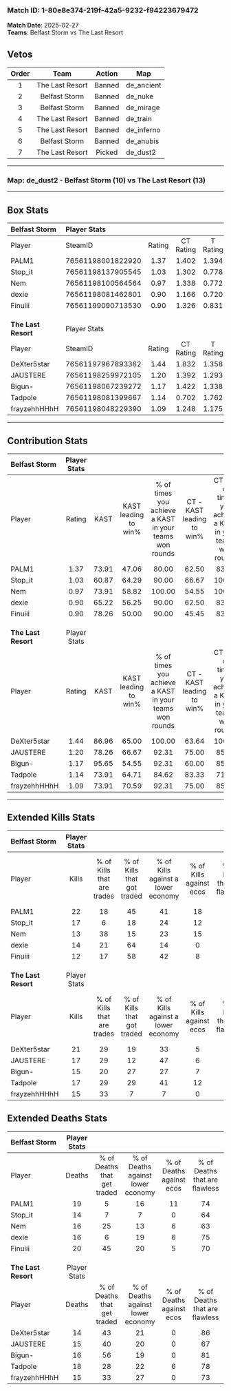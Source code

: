 ### Match ID: 1-80e8e374-219f-42a5-9232-f94223679472  
**Match Date**: 2025-02-27  
**Teams**: Belfast Storm vs The Last Resort  

## Vetos  

| Order | Team | Action | Map |
| :---: | :--: | :----: | --- |
| 1 | The Last Resort | Banned | de_ancient |
| 2 | Belfast Storm | Banned | de_nuke |
| 3 | Belfast Storm | Banned | de_mirage |
| 4 | The Last Resort | Banned | de_train |
| 5 | The Last Resort | Banned | de_inferno |
| 6 | Belfast Storm | Banned | de_anubis |
| 7 | The Last Resort | Picked | de_dust2 |

---  

### **Map**: de_dust2 - Belfast Storm (10) vs The Last Resort (13)  
---  

## Box Stats  

| **Belfast Storm**   | Player Stats      |        |           |          |       |       |       |         |        |      |     |
| :- | :- | :-: | :-: | :-: | :-: | :-: | :-: | :-: | :-: | :-: | :-: |
| Player              | SteamID           | Rating | CT Rating | T Rating | KAST  |  ADR  | Kills | Assists | Deaths | K/D  | HS% |
| PALM1               | 76561198001822920 |  1.37  |   1.402   |  1.394   | 73.91 | 111.8 |  22   |    6    |   19   | 1.16 | 40  |
| Stop_it             | 76561198137905545 |  1.03  |   1.302   |  0.778   | 60.87 | 62.3  |  17   |    2    |   14   | 1.21 | 70  |
| Nem                 | 76561198100564564 |  0.97  |   1.338   |  0.772   | 73.91 | 69.2  |  13   |    8    |   16   | 0.81 | 53  |
| dexie               | 76561198081462801 |  0.90  |   1.166   |  0.720   | 65.22 | 60.7  |  14   |    2    |   16   | 0.88 | 42  |
| Finuiii             | 76561199090713530 |  0.90  |   1.326   |  0.831   | 78.26 | 75.3  |  12   |    9    |   20   | 0.60 | 41  |
|                     |                   |        |           |          |       |       |       |         |        |      |     |
|                     |                   |        |           |          |       |       |       |         |        |      |     |
|                     |                   |        |           |          |       |       |       |         |        |      |     |
| **The Last Resort** | Player Stats      |        |           |          |       |       |       |         |        |      |     |
| Player              | SteamID           | Rating | CT Rating | T Rating | KAST  |  ADR  | Kills | Assists | Deaths | K/D  | HS% |
| DeXter5star         | 76561197967893362 |  1.44  |   1.832   |  1.358   | 86.96 | 83.1  |  21   |    3    |   14   | 1.50 | 71  |
| JAUSTERE            | 76561198259972105 |  1.20  |   1.392   |  1.293   | 78.26 | 79.8  |  17   |    5    |   15   | 1.13 | 58  |
| Bigun-              | 76561198067239272 |  1.17  |   1.422   |  1.338   | 95.65 | 60.5  |  15   |    5    |   16   | 0.94 | 53  |
| Tadpole             | 76561198081399667 |  1.14  |   0.702   |  1.762   | 73.91 | 86.7  |  17   |    9    |   18   | 0.94 | 58  |
| frayzehhHHhH        | 76561198048229390 |  1.09  |   1.248   |  1.175   | 73.91 | 79.7  |  15   |    5    |   15   | 1.00 | 46  |
---  

## Contribution Stats  

| **Belfast Storm**   | Player Stats |       |                      |                                                        |                           |                                                             |                          |                                                            |
| :- | :-: | :-: | :-: | :-: | :-: | :-: | :-: | :-: |
| Player              |    Rating    | KAST  | KAST leading to win% | % of times you achieve a KAST in your teams won rounds | CT - KAST leading to win% | CT - % of times you achieve a KAST in your teams won rounds | T - KAST leading to win% | T - % of times you achieve a KAST in your teams won rounds |
| PALM1               |     1.37     | 73.91 |        47.06         |                         80.00                          |           62.50           |                            83.33                            |          33.33           |                           75.00                            |
| Stop_it             |     1.03     | 60.87 |        64.29         |                         90.00                          |           66.67           |                           100.00                            |          60.00           |                           75.00                            |
| Nem                 |     0.97     | 73.91 |        58.82         |                         100.00                         |           54.55           |                           100.00                            |          66.67           |                           100.00                           |
| dexie               |     0.90     | 65.22 |        56.25         |                         90.00                          |           62.50           |                            83.33                            |          50.00           |                           100.00                           |
| Finuiii             |     0.90     | 78.26 |        50.00         |                         90.00                          |           45.45           |                            83.33                            |          57.14           |                           100.00                           |
|                     |              |       |                      |                                                        |                           |                                                             |                          |                                                            |
|                     |              |       |                      |                                                        |                           |                                                             |                          |                                                            |
|                     |              |       |                      |                                                        |                           |                                                             |                          |                                                            |
| **The Last Resort** | Player Stats |       |                      |                                                        |                           |                                                             |                          |                                                            |
| Player              |    Rating    | KAST  | KAST leading to win% | % of times you achieve a KAST in your teams won rounds | CT - KAST leading to win% | CT - % of times you achieve a KAST in your teams won rounds | T - KAST leading to win% | T - % of times you achieve a KAST in your teams won rounds |
| DeXter5star         |     1.44     | 86.96 |        65.00         |                         100.00                         |           63.64           |                           100.00                            |          66.67           |                           100.00                           |
| JAUSTERE            |     1.20     | 78.26 |        66.67         |                         92.31                          |           75.00           |                            85.71                            |          60.00           |                           100.00                           |
| Bigun-              |     1.17     | 95.65 |        54.55         |                         92.31                          |           60.00           |                            85.71                            |          50.00           |                           100.00                           |
| Tadpole             |     1.14     | 73.91 |        64.71         |                         84.62                          |           83.33           |                            71.43                            |          54.55           |                           100.00                           |
| frayzehhHHhH        |     1.09     | 73.91 |        70.59         |                         92.31                          |           75.00           |                            85.71                            |          66.67           |                           100.00                           |
---  

## Extended Kills Stats  

| **Belfast Storm**   | Player Stats |                            |                            |                                    |                         |                              |                                 |                                       |                    |           |
| :- | :-: | :-: | :-: | :-: | :-: | :-: | :-: | :-: | :-: | :-: |
| Player              |    Kills     | % of Kills that are trades | % of Kills that got traded | % of Kills against a lower economy | % of Kills against ecos | % of Kills that are flawless | % of Kills that are close duels | % of Kills that are assisted by flash | Pistol Round Kills | AWP Kills |
| PALM1               |      22      |             18             |             45             |                 41                 |           18            |              82              |                5                |                   0                   |         6          |     0     |
| Stop_it             |      17      |             6              |             18             |                 24                 |           12            |              82              |                0                |                   0                   |         2          |     4     |
| Nem                 |      13      |             38             |             15             |                 23                 |           15            |              62              |                0                |                   0                   |         0          |     0     |
| dexie               |      14      |             21             |             64             |                 14                 |            0            |              79              |                0                |                  14                   |         5          |     4     |
| Finuiii             |      12      |             17             |             58             |                 42                 |            8            |              75              |               17                |                  17                   |         0          |     0     |
|                     |              |                            |                            |                                    |                         |                              |                                 |                                       |                    |           |
|                     |              |                            |                            |                                    |                         |                              |                                 |                                       |                    |           |
|                     |              |                            |                            |                                    |                         |                              |                                 |                                       |                    |           |
| **The Last Resort** | Player Stats |                            |                            |                                    |                         |                              |                                 |                                       |                    |           |
| Player              |    Kills     | % of Kills that are trades | % of Kills that got traded | % of Kills against a lower economy | % of Kills against ecos | % of Kills that are flawless | % of Kills that are close duels | % of Kills that are assisted by flash | Pistol Round Kills | AWP Kills |
| DeXter5star         |      21      |             29             |             19             |                 33                 |            5            |              81              |                5                |                   5                   |         12         |     3     |
| JAUSTERE            |      17      |             29             |             12             |                 47                 |            6            |              65              |                0                |                   0                   |         0          |     0     |
| Bigun-              |      15      |             20             |             27             |                 27                 |            7            |              73              |                7                |                   0                   |         0          |     1     |
| Tadpole             |      17      |             29             |             29             |                 41                 |           12            |              53              |               12                |                   0                   |         0          |     2     |
| frayzehhHHhH        |      15      |             33             |             7              |                 7                  |            0            |              67              |                7                |                   0                   |         0          |     1     |
## Extended Deaths Stats  

| **Belfast Storm**   | Player Stats |                             |                                   |                          |                               |                            |                           |               |
| :- | :-: | :-: | :-: | :-: | :-: | :-: | :-: | :-: |
| Player              |    Deaths    | % of Deaths that get traded | % of Deaths against lower economy | % of Deaths against ecos | % of Deaths that are flawless | % of Deaths that are close | % of Deaths while blinded | Deaths to AWP |
| PALM1               |      19      |              5              |                16                 |            11            |              74               |             16             |             0             |       3       |
| Stop_it             |      14      |              7              |                 7                 |            0             |              64               |             0              |             7             |       3       |
| Nem                 |      16      |             25              |                13                 |            6             |              63               |             0              |             0             |       2       |
| dexie               |      16      |              6              |                19                 |            6             |              75               |             0              |             0             |       3       |
| Finuiii             |      20      |             45              |                20                 |            5             |              70               |             10             |             0             |       1       |
|                     |              |                             |                                   |                          |                               |                            |                           |               |
|                     |              |                             |                                   |                          |                               |                            |                           |               |
|                     |              |                             |                                   |                          |                               |                            |                           |               |
| **The Last Resort** | Player Stats |                             |                                   |                          |                               |                            |                           |               |
| Player              |    Deaths    | % of Deaths that get traded | % of Deaths against lower economy | % of Deaths against ecos | % of Deaths that are flawless | % of Deaths that are close | % of Deaths while blinded | Deaths to AWP |
| DeXter5star         |      14      |             43              |                21                 |            0             |              86               |             0              |             0             |       3       |
| JAUSTERE            |      15      |             40              |                20                 |            0             |              67               |             7              |            13             |       2       |
| Bigun-              |      16      |             56              |                19                 |            0             |              81               |             0              |             6             |       2       |
| Tadpole             |      18      |             28              |                22                 |            6             |              78               |             6              |             6             |       4       |
| frayzehhHHhH        |      15      |             33              |                27                 |            0             |              73               |             7              |             0             |       2       |
